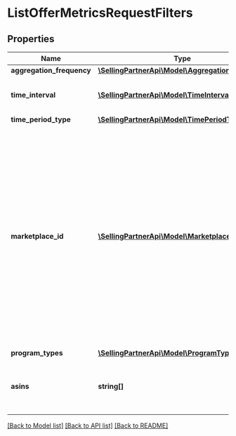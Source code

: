 # ListOfferMetricsRequestFilters

## Properties
Name | Type | Description | Notes
------------ | ------------- | ------------- | -------------
**aggregation_frequency** | [**\SellingPartnerApi\Model\AggregationFrequency**](AggregationFrequency.md) |  | [optional] 
**time_interval** | [**\SellingPartnerApi\Model\TimeInterval**](TimeInterval.md) | A time interval used to compute metrics. | 
**time_period_type** | [**\SellingPartnerApi\Model\TimePeriodType**](TimePeriodType.md) |  | 
**marketplace_id** | [**\SellingPartnerApi\Model\MarketplaceId**](MarketplaceId.md) | The marketplace identifier. The supported marketplaces for both sellers and vendors are US, CA, ES, UK, FR, IT, IN, DE and JP. The supported marketplaces for vendors only are BR, AU, MX, AE and NL.  Refer to [Marketplace IDs](https://developer-docs.amazon.com/sp-api/docs/marketplace-ids) to find the identifier for the marketplace. | 
**program_types** | [**\SellingPartnerApi\Model\ProgramTypes**](ProgramTypes.md) |  | 
**asins** | **string[]** | A list of Amazon Standard Identification Numbers (ASINs). | [optional] 

[[Back to Model list]](../README.md#documentation-for-models) [[Back to API list]](../README.md#documentation-for-api-endpoints) [[Back to README]](../README.md)


